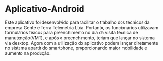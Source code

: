 # Aplicativo-Android
Este aplicativo foi desenvolvido para facilitar o trabalho dos técnicos da empresa Gente e Terra Telemetria Ltda. 
Portanto, os funcionários utilizavam formulários físicos para preenchimento no dia da visita técnica de manutenção(VMT), e após o preenchimento,
teriam que lançar no sistema via desktop. Agora com a utilização do aplicativo podem lançar diretamente no sistema apartir do smartphone, 
proporcionando maior mobilidade e aumento na produção.
